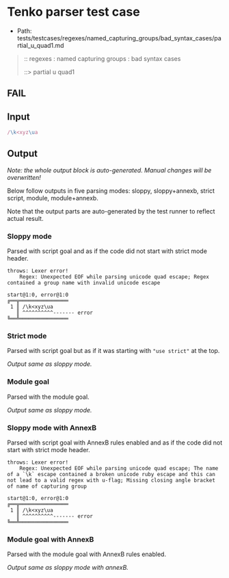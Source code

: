# Tenko parser test case

- Path: tests/testcases/regexes/named_capturing_groups/bad_syntax_cases/partial_u_quad1.md

> :: regexes : named capturing groups : bad syntax cases
>
> ::> partial u quad1
## FAIL

## Input

`````js
/\k<xyz\ua
`````

## Output

_Note: the whole output block is auto-generated. Manual changes will be overwritten!_

Below follow outputs in five parsing modes: sloppy, sloppy+annexb, strict script, module, module+annexb.

Note that the output parts are auto-generated by the test runner to reflect actual result.

### Sloppy mode

Parsed with script goal and as if the code did not start with strict mode header.

`````
throws: Lexer error!
    Regex: Unexpected EOF while parsing unicode quad escape; Regex contained a group name with invalid unicode escape

start@1:0, error@1:0
╔══╦════════════════
 1 ║ /\k<xyz\ua
   ║ ^^^^^^^^^^------- error
╚══╩════════════════

`````

### Strict mode

Parsed with script goal but as if it was starting with `"use strict"` at the top.

_Output same as sloppy mode._

### Module goal

Parsed with the module goal.

_Output same as sloppy mode._

### Sloppy mode with AnnexB

Parsed with script goal with AnnexB rules enabled and as if the code did not start with strict mode header.

`````
throws: Lexer error!
    Regex: Unexpected EOF while parsing unicode quad escape; The name of a `\k` escape contained a broken unicode ruby escape and this can not lead to a valid regex with u-flag; Missing closing angle bracket of name of capturing group

start@1:0, error@1:0
╔══╦════════════════
 1 ║ /\k<xyz\ua
   ║ ^^^^^^^^^^------- error
╚══╩════════════════

`````

### Module goal with AnnexB

Parsed with the module goal with AnnexB rules enabled.

_Output same as sloppy mode with annexB._
